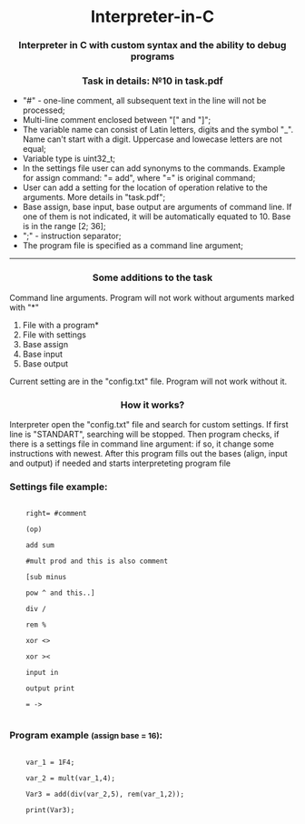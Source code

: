 <h1 align="center">Interpreter-in-C</h1>
<h3 align="center">Interpreter in C with custom syntax and the ability to debug programs</h3>
<h3 align="center">Task in details: №10 in task.pdf</h3>

<ul>
    <li>"#" - one-line comment, all subsequent text in the line will not be processed;</li>
    <li>Multi-line comment enclosed between "[" and "]";</li>
    <li>The variable name can consist of Latin letters, digits and the symbol "_". Name can't start with a digit. Uppercase and lowecase letters are not equal;</li>
    <li>Variable type is uint32_t;</li>
    <li>In the settings file user can add synonyms to the commands. Example for assign command: "= add", where "=" is original command;</li>
    <li>User can add a setting for the location of operation relative to the arguments. More details in "task.pdf";</li>
    <li>Base assign, base input, base output are arguments of command line. If one of them is not indicated, it will be automatically equated to 10. Base is in the range [2; 36];</li>
    <li>";" - instruction separator;</li>
    <li>The program file is specified as a command line argument;</li>
</ul>
<hr>
<h3 align="center">Some additions to the task</h3>
<p>Command line arguments. Program will not work without arguments marked with "*"</p>
<ol>
    <li>File with a program*</li>
    <li>File with settings</li>
    <li>Base assign</li>
    <li>Base input</li>
    <li>Base output</li>
</ol>
<p>Current setting are in the "config.txt" file. Program will not work without it.</p>

<h3 align="center">How it works?</h3>
<p>Interpreter open the "config.txt" file and search for custom settings. If first line is "STANDART", searching will be stopped. Then program checks, if there is a settings file in command line argument: if so, it change some instructions with newest. After this program fills out the bases (align, input and output) if needed and starts interpreteting program file</p>

<h3>Settings file example:</h3>
<code>
    right= #comment<br>
    (op)<br>
    add sum<br>
    #mult prod and this is also comment<br>
    [sub minus<br>
    pow ^ and this..]<br>
    div /<br>
    rem %<br>
    xor <><br>
    xor ><<br>
    input in<br>
    output print<br>
    = -><br>
</code>

<h3>Program example <small>(assign base = 16)</small>:</h3>
<code>
    var_1 = 1F4;<br>
    var_2 = mult(var_1,4);<br>
    Var3 = add(div(var_2,5), rem(var_1,2));<br>
    print(Var3);
</code>